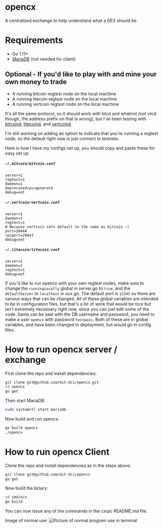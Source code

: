 # opencx
A centralized exchange to help understand what a DEX should be

# Requirements
 - Go 1.11+
 - [MariaDB](https://mariadb.org) (not needed for client)

## Optional - If you'd like to play with and mine your own money to trade
 - A running bitcoin regtest node on the local machine
 - A running litecoin regtest node on the local machine
 - A running vertcoin regtest node on the local machine

It's all the same protocol, so it should work with btcd and whatnot (not vtcd though, the address prefix on that is wrong), but I've been testing with [bitcoind](https://github.com/bitcoin/bitcoin), [litecoind](https://github.com/litecoin-project/litecoin), and [vertcoind](https://github.com/vertcoin-project/vertcoin-core). 

I'm still working on adding an option to indicate that you're running a regtest node, so the default right now is just connect to testnets.

Here is how I have my configs set up, you should copy and paste these for easy set up:

##### `~/.bitcoin/bitcoin.conf`
```
server=1
regtest=1
daemon=1
deprecatedrpc=generate
debug=net
```

##### `~/.vertcoin/vertcoin.conf`
```
server=1
daemon=1
regtest=1
# Because vertcoin sets default to the same as bitcoin :(
port=20444
rpcport=20443
debug=net
```

##### `~/.litecoin/litecoin.conf`
```
server=1
daemon=1
regtest=1
debug=net
```

If you'd like to run opencx with your own regtest nodes, make sure to change the `runningLocally` global in server.go to `true`, and the `defaultServer` to `localhost` in ocx.go. The default port is `12345` so there are various ways that can be changed. All of these global variables are intended to be in configuration files, but that's a lot of work that would be nice but isn't extremely necessary right now, since you can just edit some of the code. Same can be said with the DB username and password, you need to make a user `opencx` with password `testpass`. Both of these are in global variables, and have been changed in deployment, but would go in config files.

# How to run opencx server / exchange
First clone the repo and install dependencies:
```sh
git clone git@github.com/mit-dci/opencx.git
cd opencx
go get
```

Then start MariaDB:
```sh
sudo systemctl start mariadb
```

Now build and run opencx:
```sh
go build opencx
./opencx
```

# How to run opencx Client
Clone the repo and install dependencies as in the steps above:
```sh
git clone git@github.com/mit-dci/opencx
go get
```

Now build the binary:
```sh
cd cmd/ocx
go build
```

You can now issue any of the commands in the cxrpc README.md file.

Image of normal use:
![Picture of normal program use in terminal](../assets/normaluse.png?raw=true)
